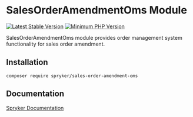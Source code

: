 # SalesOrderAmendmentOms Module
[![Latest Stable Version](https://poser.pugx.org/spryker/sales-order-amendment-oms/v/stable.svg)](https://packagist.org/packages/spryker/sales-order-amendment-oms)
[![Minimum PHP Version](https://img.shields.io/badge/php-%3E%3D%208.3-8892BF.svg)](https://php.net/)

SalesOrderAmendmentOms module provides order management system functionality for sales order amendment.

## Installation

```
composer require spryker/sales-order-amendment-oms
```

## Documentation

[Spryker Documentation](https://docs.spryker.com)
